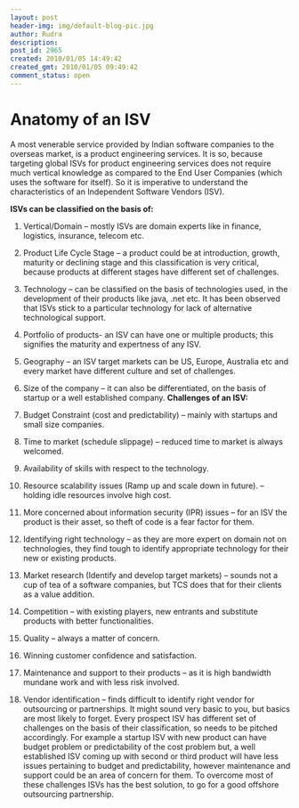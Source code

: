 ```yaml
---
layout: post
header-img: img/default-blog-pic.jpg
author: Rudra
description: 
post_id: 2965
created: 2010/01/05 14:49:42
created_gmt: 2010/01/05 09:49:42
comment_status: open
---
```


# Anatomy of an ISV

A most venerable service provided by Indian software companies to the overseas market, is a product engineering services. It is so, because targeting global ISVs for product engineering services does not require much vertical knowledge as compared to the End User Companies (which uses the software for itself). So it is imperative to understand the characteristics of an Independent Software Vendors (ISV).

**ISVs can be classified on the basis of:**

  1. Vertical/Domain – mostly ISVs are domain experts like in finance, logistics, insurance, telecom etc.
  2. Product Life Cycle Stage – a product could be at introduction, growth, maturity or declining stage and this classification is very critical, because products at different stages have different set of challenges.
  3. Technology – can be classified on the basis of technologies used, in the development of their products like java, .net etc. It has been observed that ISVs stick to a particular technology for lack of alternative technological support.
  4. Portfolio of products- an ISV can have one or multiple products; this signifies the maturity and expertness of any ISV.
  5. Geography – an ISV target markets can be US, Europe, Australia etc and every market have different culture and set of challenges.
  6. Size of the company – it can also be differentiated, on the basis of startup or a well established company.
**Challenges of an ISV:**

  1. Budget Constraint (cost and predictability) – mainly with startups and small size companies.
  2. Time to market (schedule slippage) – reduced time to market is always welcomed.
  3. Availability of skills with respect to the technology.
  4. Resource scalability issues (Ramp up and scale down in future). – holding idle resources involve high cost.
  5. More concerned about information security (IPR) issues – for an ISV the product is their asset, so theft of code is a fear factor for them.
  6. Identifying right technology – as they are more expert on domain not on technologies, they find tough to identify appropriate technology for their new or existing products.
  7. Market research (Identify and develop target markets) – sounds not a cup of tea of a software companies, but TCS does that for their clients as a value addition.
  8. Competition – with existing players, new entrants and substitute products with better functionalities.
  9. Quality – always a matter of concern.
  10. Winning customer confidence and satisfaction.
  11. Maintenance and support to their products – as it is high bandwidth mundane work and with less risk involved.
  12. Vendor identification – finds difficult to identify right vendor for outsourcing or partnerships.
It might sound very basic to you, but basics are most likely to forget. Every prospect ISV has different set of challenges on the basis of their classification, so needs to be pitched accordingly. For example a startup ISV with new product can have budget problem or predictability of the cost problem but, a well established ISV coming up with second or third product will have less issues pertaining to budget and predictability, however maintenance and support could be an area of concern for them. To overcome most of these challenges ISVs has the best solution, to go for a good offshore outsourcing partnership.